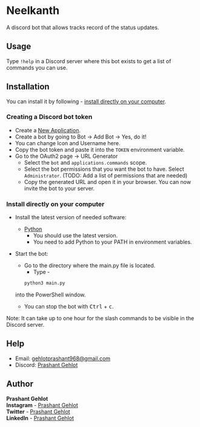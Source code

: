 # Neelkanth


A discord bot that allows tracks record of the status updates.

## Usage

Type `!help` in a Discord server where this bot exists to get a list of commands you can use.

## Installation

You can install it by following - [install directly on your computer](#install-directly-on-your-computer).

### Creating a Discord bot token

- Create a [New Application](https://discord.com/developers/applications).
- Create a bot by going to Bot -> Add Bot -> Yes, do it!
- You can change Icon and Username here.
- Copy the bot token and paste it into the `TOKEN` environment variable.
- Go to the OAuth2 page -> URL Generator
  - Select the `bot` and `applications.commands` scope.
  - Select the bot permissions that you want the bot to have. Select `Administrator`. (TODO: Add a list of permissions
      that are needed)
  - Copy the generated URL and open it in your browser. You can now invite the bot to your server.

### Install directly on your computer

- Install the latest version of needed software:
  - [Python](https://www.python.org/)
    - You should use the latest version.
    - You need to add Python to your PATH in environment variables.
- Start the bot:
  - Go to the directory where the main.py file is located.
    - Type -
    ```sh  
    python3 main.py
    ```
  into the PowerShell window.
      
  - You can stop the bot with <kbd>Ctrl</kbd> + <kbd>c</kbd>.

Note: It can take up to one hour for the slash commands to be visible in the Discord server.

## Help

- Email: [gehlotprashant968@gmail.com](mailto:gehlotprashant968@gmail.com)
- Discord: [Prashant Gehlot](https://discordapp.com/users/735113243286306836)

## Author
**Prashant Gehlot**
<br/>
**Instagram** - [Prashant Gehlot](https://www.instagram.com/prashant.gehlot)
<br/>
**Twitter** - [Prashant Gehlot](https://twitter.com/Prashan43360281)
<br/>
**LinkedIn** - [Prashant Gehlot](https://www.linkedin.com/in/prashant-gehlot/)